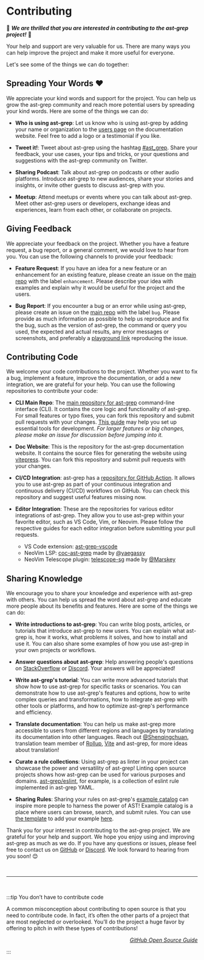 # Contributing

:tada: _**We are thrilled that you are interested in contributing to the ast-grep project!**_ :tada:

Your help and support are very valuable for us.
There are many ways you can help improve the project and make it more useful for everyone.

Let's see some of the things we can do together:

## Spreading Your Words ❤️

We appreciate your kind words and support for the project. You can help us grow the ast-grep community and reach more potential users by spreading your kind words. Here are some of the things we can do:

- **Who is using ast-grep**: Let us know who is using ast-grep by adding your name or organization to the [users page](https://github.com/ast-grep/ast-grep/issues/373) on the documentation website. Feel free to add a logo or a testimonial if you like.

- **Tweet it!**: Tweet about ast-grep using the hashtag [#ast_grep](https://twitter.com/hashtag/ast_grep). Share your feedback, your use cases, your tips and tricks, or your questions and suggestions with the ast-grep community on Twitter.

- **Sharing Podcast**: Talk about ast-grep on podcasts or other audio platforms. Introduce ast-grep to new audiences, share your stories and insights, or invite other guests to discuss ast-grep with you.

- **Meetup**: Attend meetups or events where you can talk about ast-grep. Meet other ast-grep users or developers, exchange ideas and experiences, learn from each other, or collaborate on projects.

## Giving Feedback

We appreciate your feedback on the project. Whether you have a feature request, a bug report, or a general comment, we would love to hear from you. You can use the following channels to provide your feedback:

- **Feature Request**: If you have an idea for a new feature or an enhancement for an existing feature, please create an issue on the [main repo](https://github.com/ast-grep/ast-grep/issues/new?assignees=&labels=enhancement&projects=&template=feature_request.md&title=%5Bfeature%5D) with the label `enhancement`. Please describe your idea with examples and explain why it would be useful for the project and the users.

- **Bug Report**: If you encounter a bug or an error while using ast-grep, please create an issue on the [main repo](https://github.com/ast-grep/ast-grep/issues/new?assignees=&labels=enhancement&projects=&template=feature_request.md&title=%5Bfeature%5D) with the label `bug`. Please provide as much information as possible to help us reproduce and fix the bug, such as the version of ast-grep, the command or query you used, the expected and actual results, any error messages or screenshots, and preferably a [playground link](/playground.html) reproducing the issue.

## Contributing Code

We welcome your code contributions to the project. Whether you want to fix a bug, implement a feature, improve the documentation, or add a new integration, we are grateful for your help. You can use the following repositories to contribute your code:

- **CLI Main Repo**: The [main repository for ast-grep](https://github.com/ast-grep/ast-grep) command-line interface (CLI). It contains the core logic and functionality of ast-grep. For small features or typo fixes, you can fork this repository and submit pull requests with your changes. [This guide](/contributing/development.html) may help you set up essential tools for development. _For larger features or big changes, please make an issue for discussion before jumping into it._

<!-- Please follow the [code style guide] and the [testing guide] before submitting your pull requests. -->

- **Doc Website**: This is the repository for the ast-grep documentation website. It contains the source files for generating the website using [vitepress](https://vitepress.dev/). You can fork this repository and submit pull requests with your changes. <!--Please follow the [documentation guide] and the [website guide] before submitting your pull requests.-->

- **CI/CD Integration**: ast-grep has a [repository for GitHub Action](https://github.com/ast-grep/action). It allows you to use ast-grep as part of your continuous integration and continuous delivery (CI/CD) workflows on GitHub. You can check this repository and suggest useful features missing now.

- **Editor Integration**: These are the repositories for various editor integrations of ast-grep. They allow you to use ast-grep within your favorite editor, such as VS Code, Vim, or Neovim. Please follow the respective guides for each editor integration before submitting your pull requests.
  - VS Code extension: [ast-grep-vscode](https://github.com/ast-grep/ast-grep-vscode)
  - NeoVim LSP: [coc-ast-grep](https://github.com/yaegassy/coc-ast-grep) made by [@yaegassy](https://twitter.com/yaegassy)
  - NeoVim Telescope plugin: [telescope-sg](https://github.com/Marskey/telescope-sg) made by [@Marskey](https://github.com/Marskey)

## Sharing Knowledge

We encourage you to share your knowledge and experience with ast-grep with others. You can help us spread the word about ast-grep and educate more people about its benefits and features. Here are some of the things we can do:

- **Write introductions to ast-grep**: You can write blog posts, articles, or tutorials that introduce ast-grep to new users. You can explain what ast-grep is, how it works, what problems it solves, and how to install and use it. You can also share some examples of how you use ast-grep in your own projects or workflows.

- **Answer questions about ast-grep**: Help answering people's questions on [StackOverflow](https://stackoverflow.com/questions/tagged/ast-grep) or [Discord](https://discord.gg/4YZjf6htSQ). Your answers will be appreciated!

- **Write ast-grep's tutorial**: You can write more advanced tutorials that show how to use ast-grep for specific tasks or scenarios. You can demonstrate how to use ast-grep's features and options, how to write complex queries and transformations, how to integrate ast-grep with other tools or platforms, and how to optimize ast-grep's performance and efficiency.

- **Translate documentation**: You can help us make ast-grep more accessible to users from different regions and languages by translating its documentation into other languages. Reach out [@Shenqingchuan](https://twitter.com/Shenqingchuan), translation team member of [Rollup](https://github.com/rollup/rollup-docs-cn), [Vite](https://github.com/vitejs/docs-cn) and ast-grep, for more ideas about translation!

<!-- You can use the [Doc Website] repository to submit your translations. Please follow the [translation guide] before submitting your translations. -->

- **Curate a rule collections**: Using ast-grep as linter in your project can showcase the power and versatility of ast-grep! Linting open source projects shows how ast-grep can be used for various purposes and domains. [ast-grep/eslint](https://github.com/ast-grep/eslint), for example, is a collection of eslint rule implemented in ast-grep YAML.

- **Sharing Rules**: Sharing your rules on ast-grep's [example catalog](/catalog/index.html) can inspire more people to harness the power of AST! Example catalog is a place where users can browse, search, and submit rules. You can use [the template](https://github.com/ast-grep/ast-grep.github.io/blob/main/website/catalog/rule-template.md) to add your example [here](https://github.com/ast-grep/ast-grep.github.io/tree/main/website/catalog).

Thank you for your interest in contributing to the ast-grep project. We are grateful for your help and support. We hope you enjoy using and improving ast-grep as much as we do. If you have any questions or issues, please feel free to contact us on [GitHub](https://github.com/ast-grep/ast-grep) or [Discord](https://discord.gg/4YZjf6htSQ). We look forward to hearing from you soon! 😊

<br/>

---

<br/>

:::tip You don’t have to contribute code

A common misconception about contributing to open source is that you need to contribute code. In fact, it’s often the other parts of a project that are most neglected or overlooked. You’ll do the project a huge favor by offering to pitch in with these types of contributions!

<div style="text-align: right">

_[GitHub Open Source Guide](https://opensource.guide/)_

</div>
:::
